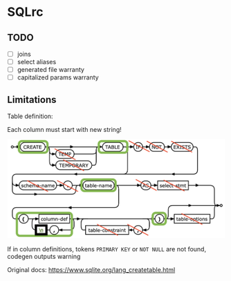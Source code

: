 # SQLrc

## TODO

- [ ] joins
- [ ] select aliases
- [ ] generated file warranty
- [ ] capitalized params warranty

## Limitations

Table definition:

Each column must start with new string!

![create-table-stmt](./docs/images/create-table-stmt.png)

If in column definitions, tokens `PRIMARY KEY` or `NOT NULL`
are not found, codegen outputs warning

Original docs: <https://www.sqlite.org/lang_createtable.html>
